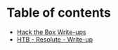 # Table of contents

* [Hack the Box Write-ups](README.md)
* [HTB - Resolute - Write-up](resolute-write-up.md)

